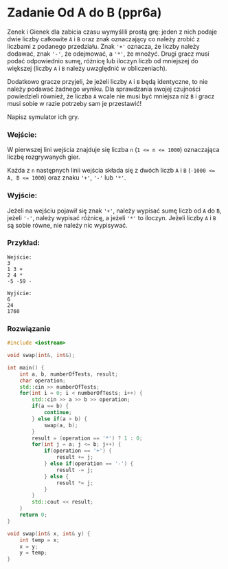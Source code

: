 # Zadanie Od A do B (ppr6a)

Zenek i Gienek dla zabicia czasu wymyślili prostą grę: jeden z nich podaje dwie liczby całkowite `A` i `B` oraz znak oznaczający co należy zrobić z liczbami z podanego przedziału. Znak `'+'` oznacza, że liczby należy dodawać, znak `'-'`, że odejmować, a `'*'`, że mnożyć. Drugi gracz musi podać odpowiednio sumę, różnicę lub iloczyn liczb od mniejszej do większej (liczby `A` i `B` należy uwzględnić w obliczeniach).

Dodatkowo gracze przyjeli, że jeżeli liczby `A` i `B` będą identyczne, to nie należy podawać żadnego wyniku. Dla sprawdzania swojej czujności powiedzieli również, że liczba `A` wcale nie musi być mniejsza niż `B` i gracz musi sobie w razie potrzeby sam je przestawić!

Napisz symulator ich gry.

### Wejście:

W pierwszej lini wejścia znajduje się liczba `n` (`1 <= n <= 1000`) oznaczająca liczbę rozgrywanych gier.

Każda z `n` następnych linii wejścia składa się z dwóch liczb `A` i `B` (`-1000 <= A, B <= 1000`) oraz znaku `'+'`, `'-'` lub `'*'`.

### Wyjście:

Jeżeli na wejściu pojawił się znak `'+'`, należy wypisać sumę liczb od `A` do `B`, jeżeli `'-'`, należy wypisać różnicę, a jeżeli `'*'` to iloczyn. Jeżeli liczby `A` i `B` są sobie równe, nie należy nic wypisywać.

### Przykład:

```
Wejście:
3
1 3 +
2 4 *
-5 -59 -

Wyjście:
6
24
1760
```

### Rozwiązanie

```cpp
#include <iostream>

void swap(int&, int&);

int main() {
    int a, b, numberOfTests, result;
    char operation;
    std::cin >> numberOfTests;
    for(int i = 0; i < numberOfTests; i++) {
        std::cin >> a >> b >> operation;
        if(a == b) {
            continue;
        } else if(a > b) {
            swap(a, b);
        }
        result = (operation == '*') ? 1 : 0;
        for(int j = a; j <= b; j++) {
            if(operation == '+') {
                result += j;
            } else if(operation == '-') {
                result -= j;
            } else {
                result *= j;
            }
        }
        std::cout << result;
    }
    return 0;
}

void swap(int& x, int& y) {
    int temp = x;
    x = y;
    y = temp;
}
```